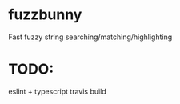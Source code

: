 # fuzzbunny

Fast fuzzy string searching/matching/highlighting

# TODO:

eslint + typescript
travis build
